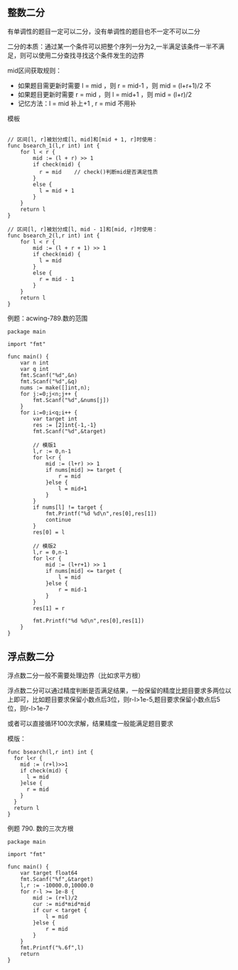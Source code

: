##  整数二分

有单调性的题目一定可以二分，没有单调性的题目也不一定不可以二分

二分的本质：通过某一个条件可以把整个序列一分为2,一半满足该条件一半不满足，则可以使用二分查找寻找这个条件发生的边界

mid区间获取规则：
  - 如果题目需更新时需要 l = mid ，则 r = mid-1 ，则 mid = (l+r+1)/2 不
  - 如果题目更新时需要 r = mid ，则 l = mid+1 ，则 mid = (l+r)/2
  - 记忆方法：l = mid 补上+1 , r = mid 不用补

模板
```golang

// 区间[l, r]被划分成[l, mid]和[mid + 1, r]时使用：
func bsearch_1(l,r int) int {
    for l < r {
        mid := (l + r) >> 1
        if check(mid) {
          r = mid    // check()判断mid是否满足性质
        }
        else { 
          l = mid + 1
        }
    }
    return l
}

// 区间[l, r]被划分成[l, mid - 1]和[mid, r]时使用：
func bsearch_2(l,r int) int {
    for l < r {
        mid := (l + r + 1) >> 1
        if check(mid) {
          l = mid
        }
        else {
          r = mid - 1
        }
    }
    return l
}
```

例题：acwing-789.数的范围

```golang
package main 

import "fmt"

func main() {
    var n int
    var q int
    fmt.Scanf("%d",&n)
    fmt.Scanf("%d",&q)
    nums := make([]int,n);
    for j:=0;j<n;j++ {
        fmt.Scanf("%d",&nums[j])
    }
    for i:=0;i<q;i++ {
        var target int
        res := [2]int{-1,-1}
        fmt.Scanf("%d",&target)
        
        // 模版1
        l,r := 0,n-1
        for l<r {
            mid := (l+r) >> 1
            if nums[mid] >= target {
                r = mid
            }else {
                l = mid+1                
            }
        }
        if nums[l] != target {
            fmt.Printf("%d %d\n",res[0],res[1])
            continue
        }
        res[0] = l
        
        // 模版2
        l,r = 0,n-1
        for l<r {
            mid := (l+r+1) >> 1
            if nums[mid] <= target {
                l = mid
            }else {
                r = mid-1
            }
        }
        res[1] = r
        
        fmt.Printf("%d %d\n",res[0],res[1])
    }
}
```

## 浮点数二分

浮点数二分一般不需要处理边界（比如求平方根）

浮点数二分可以通过精度判断是否满足结果，一般保留的精度比题目要求多两位以上即可，比如题目要求保留小数点后3位，则r-l>1e-5,题目要求保留小数点后5位，则r-l>1e-7

或者可以直接循环100次求解，结果精度一般能满足题目要求

模版：

```golang
func bsearch(l,r int) int {
  for l<r {
    mid := (r+l)>>1
    if check(mid) {
      l = mid
    }else {
      r = mid
    }
  }
  return l
}
```

例题 790. 数的三次方根

```golang
package main

import "fmt"

func main() {
    var target float64
    fmt.Scanf("%f",&target)
    l,r := -10000.0,10000.0
    for r-l >= 1e-8 {
        mid := (r+l)/2
        cur := mid*mid*mid
        if cur < target {
            l = mid
        }else {
            r = mid
        }
    }
    fmt.Printf("%.6f",l)
    return
}
```
